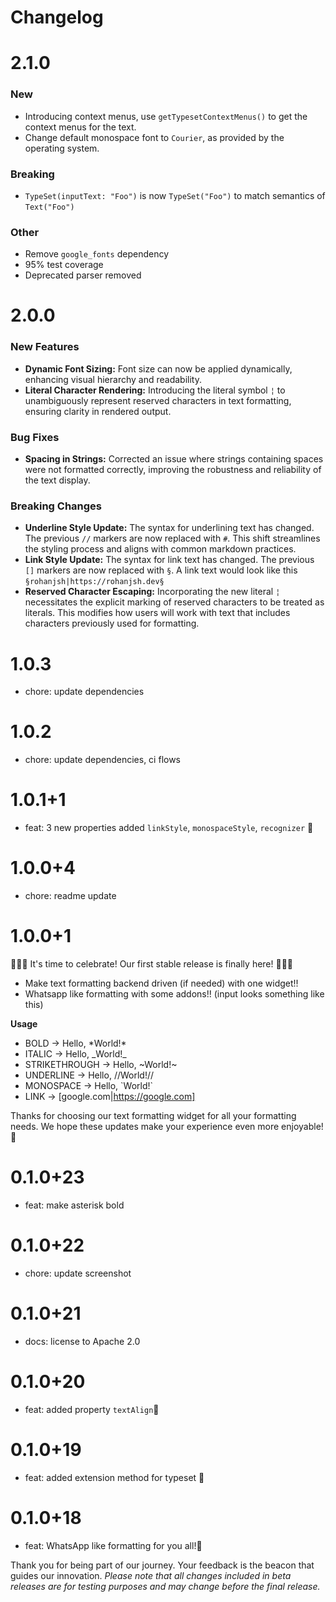 
# Changelog

# 2.1.0
### New
- Introducing context menus, use `getTypesetContextMenus()` to get the context menus for the text.
- Change default monospace font to `Courier`, as provided by the operating system.

### Breaking
- `TypeSet(inputText: "Foo")` is now `TypeSet("Foo")` to match semantics of `Text("Foo")`

### Other
- Remove `google_fonts` dependency
- 95% test coverage
- Deprecated parser removed

# 2.0.0
### New Features
- **Dynamic Font Sizing:** Font size can now be applied dynamically, enhancing visual hierarchy and readability.
- **Literal Character Rendering:** Introducing the literal symbol `¦` to unambiguously represent reserved characters in text formatting, ensuring clarity in rendered output.

### Bug Fixes
- **Spacing in Strings:** Corrected an issue where strings containing spaces were not formatted correctly, improving the robustness and reliability of the text display.

### Breaking Changes
- **Underline Style Update:** The syntax for underlining text has changed. The previous `//` markers are now replaced with `#`. This shift streamlines the styling process and aligns with common markdown practices.
- **Link Style Update:** The syntax for link text has changed. The previous `[]` markers are now replaced with `§`. A link text would look like this `§rohanjsh|https://rohanjsh.dev§`
- **Reserved Character Escaping:** Incorporating the new literal `¦` necessitates the explicit marking of reserved characters to be treated as literals. This modifies how users will work with text that includes characters previously used for formatting.

# 1.0.3
- chore: update dependencies

# 1.0.2
- chore: update dependencies, ci flows

# 1.0.1+1
- feat: 3 new properties added `linkStyle`, `monospaceStyle`, `recognizer` 💙

# 1.0.0+4
- chore: readme update

# 1.0.0+1
🎉🎉🎉 It's time to celebrate! Our first stable release is finally here! 🎉🎉🎉


- Make text formatting backend driven (if needed) with one widget!!
- Whatsapp like formatting with some addons!!
(input looks something like this)

**Usage**
- BOLD → Hello, \*World!*
- ITALIC → Hello,  \_World!_ 
- STRIKETHROUGH → Hello, \~World!~
- UNDERLINE → Hello, //World!// 
- MONOSPACE → Hello, \`World!`
- LINK → [google.com|https://google.com]

Thanks for choosing our text formatting widget for all your formatting needs. We hope these updates make your experience even more enjoyable! 🤗

# 0.1.0+23
- feat: make asterisk bold
# 0.1.0+22
- chore: update screenshot
# 0.1.0+21
- docs: license to Apache 2.0

# 0.1.0+20
- feat: added property `textAlign`🎉

# 0.1.0+19

- feat: added extension method for typeset 🎉
# 0.1.0+18

- feat: WhatsApp like formatting for you all!🎉


Thank you for being part of our journey. Your feedback is the beacon that guides our innovation. 
*Please note that all changes included in beta releases are for testing purposes and may change before the final release.* 
